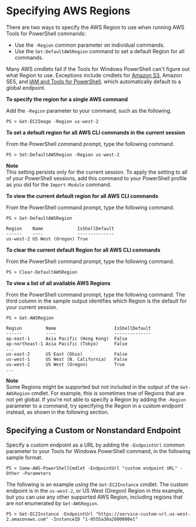 # Specifying AWS Regions<a name="pstools-installing-specifying-region"></a>

There are two ways to specify the AWS Region to use when running AWS Tools for PowerShell commands:
+ Use the `-Region` common parameter on individual commands\.
+ Use the `Set-DefaultAWSRegion` command to set a default Region for all commands\.

Many AWS cmdlets fail if the Tools for Windows PowerShell can't figure out what Region to use\. Exceptions include cmdlets for [Amazon S3](pstools-s3.md), Amazon SES, and [IAM and Tools for PowerShell](pstools-iam.md), which automatically default to a global endpoint\.

 **To specify the region for a single AWS command** 

Add the `-Region` parameter to your command, such as the following\.

```
PS > Get-EC2Image -Region us-west-2
```

 **To set a default region for all AWS CLI commands in the current session** 

From the PowerShell command prompt, type the following command\.

```
PS > Set-DefaultAWSRegion -Region us-west-2
```

**Note**  
This setting persists only for the current session\. To apply the setting to all of your PowerShell sessions, add this command to your PowerShell profile as you did for the `Import-Module` command\.

 **To view the current default region for all AWS CLI commands** 

From the PowerShell command prompt, type the following command\.

```
PS > Get-DefaultAWSRegion

Region    Name             IsShellDefault
------    ----             --------------
us-west-2 US West (Oregon) True
```

 **To clear the current default Region for all AWS CLI commands** 

From the PowerShell command prompt, type the following command\.

```
PS > Clear-DefaultAWSRegion
```

 **To view a list of all available AWS Regions** 

From the PowerShell command prompt, type the following command\. The third column in the sample output identifies which Region is the default for your current session\.

```
PS > Get-AWSRegion

Region         Name                      IsShellDefault
------         ----                      --------------
ap-east-1      Asia Pacific (Hong Kong)  False
ap-northeast-1 Asia Pacific (Tokyo)      False
...
us-east-2      US East (Ohio)            False
us-west-1      US West (N. California)   False
us-west-2      US West (Oregon)          True
...
```

**Note**  
Some Regions might be supported but not included in the output of the `Get-AWSRegion` cmdlet\. For example, this is sometimes true of Regions that are not yet global\. If you're not able to specify a Region by adding the `-Region` parameter to a command, try specifying the Region in a custom endpoint instead, as shown in the following section\.

## Specifying a Custom or Nonstandard Endpoint<a name="specifying-a-custom-or-nonstandard-endpoint"></a>

Specify a custom endpoint as a URL by adding the `-EndpointUrl` common parameter to your Tools for Windows PowerShell command, in the following sample format\.

```
PS > Some-AWS-PowerShellCmdlet -EndpointUrl "custom endpoint URL" -Other -Parameters
```

The following is an example using the `Get-EC2Instance` cmdlet\. The custom endpoint is in the `us-west-2`, or US West \(Oregon\) Region in this example, but you can use any other supported AWS Region, including regions that are not enumerated by `Get-AWSRegion`\.

```
PS > Get-EC2Instance -EndpointUrl "https://service-custom-url.us-west-2.amazonaws.com" -InstanceID "i-0555a30a2000000e1"
```